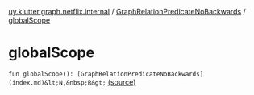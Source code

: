 [uy.klutter.graph.netflix.internal](../index.md) / [GraphRelationPredicateNoBackwards](index.md) / [globalScope](.)


# globalScope

`fun globalScope(): [GraphRelationPredicateNoBackwards](index.md)&lt;N,&nbsp;R&gt;` [(source)](https://github.com/kohesive/klutter/blob/master/netflix-graph-jdk6/src/main/kotlin/uy/klutter/graph/netflix/internal/Schema.kt#L111)


